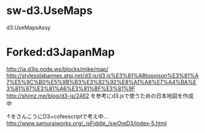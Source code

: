 sw-d3.UseMaps
=============

d3.UseMapsAssy

Forked:d3JapanMap
==========

http://ja.d3js.node.ws/blocks/mike/map/
http://stylesslabannex.atgj.net/d3.js/d3.js%E3%81%A8topojson%E3%81%A7%E5%9C%B0%E5%9B%B3%E3%82%92%E8%A1%A8%E7%A4%BA%E3%81%97%E3%81%A6%E3%81%BF%E3%81%9F
http://shimz.me/blog/d3-js/2462
を参考にd3.jsで使うための日本地図を作成中

↑をさんこうにD3+cofeescriptで考え中...
http://www.samuraiworks.org/_jsFiddle_/swOreD3/index-5.html
